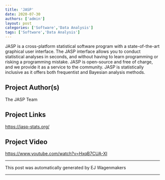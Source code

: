 ```yaml
---
title: 'JASP'
date: 2020-07-30
authors: ['admin']
layout: post
categories: ['Software','Data Analysis']
tags: ['Software','Data Analysis']
---
```

JASP is a cross-platform statistical software program with a state-of-the-art graphical user interface. The JASP interface allows you to conduct statistical analyses in seconds, and without having to learn programming or risking a programming mistake. JASP is open-source and free of charge, and we provide it as a service to the community. JASP is statistically inclusive as it offers both frequentist and Bayesian analysis methods.
## Project Author(s)
The JASP Team
## Project Links
https://jasp-stats.org/
## Project Video
https://www.youtube.com/watch?v=HxqB7CUA-XI
***
This post was automatically generated by
EJ Wagenmakers
***
